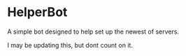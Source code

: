 # HelperBot
A simple bot designed to help set up the newest of servers.

I may be updating this, but dont count on it. 
